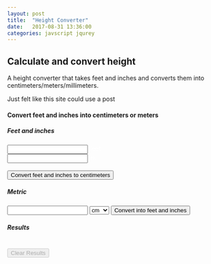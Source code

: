 ```yaml
---
layout: post
title:  "Height Converter"
date:   2017-08-31 13:36:00
categories: javscript jqurey
---
```

<style >
label {
  color: white;
  display: inline-block;
}
input.numbersOnly,
select.button {
  max-width: 250px;
  display: inline-block;
  vertical-align: middle;
}
</style>

## Calculate and convert height

A height converter that takes feet and inches and converts them into centimeters/meters/millimeters.

Just felt like this site could use a post

#### Convert feet and inches into centimeters or meters
  <div>
    <h5>Feet and inches</h5>
    <input id="heightFeet" type="text" class="numbersOnly" /><label for="heightFeet">&nbsp;feet&nbsp;&nbsp;</label>
    <span id="feetWarning" class="warning"></span><br>
    <input id="heightInches" type="text" class="numbersOnly" /><label for="heightInches">&nbsp;in.&nbsp;</label>
    <span id="inchWarning" class="warning"></span><br><br>
    <button type="button" class="button" id="convertFromImperial">Convert feet and inches to centimeters</button>
    <h5>Metric</h5>
    <input id="heightMetric" type="text" class="numbersOnly" />
    <select id="metricOption" class="button dropdown" >
						<option value="cm">cm</option>
						<option value="mm">mm</option>
						<option value="meters">m</option>
					</select>
    <span id="metricWarning" class="warning"></span>
    <button type="button" class="button" id="convertFromMetric">Convert into feet and inches</button>
  </div>
  <div>
    <h5>Results</h5>
    <p id="result"></p><br>
    <button type="button" class="button" id="clearHeight" disabled>Clear Results</button>
  </div>
<script>
  var _CM_PER_INCH = 2.54;
  var _IN_PER_FT = 12;

  /*
  	Convert feet and inches into centimeters
  */
  function convertToMetric(inches, foot) {
    // Parse user's height
    inches = parseFloat(inches);
    foot = parseFloat(foot);

    // Convert feet into inches
    var metricHeight = (foot * _IN_PER_FT) + inches;
    // Convert inches into cm
    metricHeight *= _CM_PER_INCH;

    return foot + ' ft ' + inches + ' = ' + metricHeight + 'cm<br>';

  }

  /*
  	Convert metric into feet and inches
  */
  function convertToImperial(metricHeight) {

    // Convert text into float
    metricHeight = parseFloat(metricHeight);
    // Find out the selected option of measurement
    var metricOption = $('#metricOption').val();

    var imperialHeight = metricHeight;

    // Convert to centimeters
    if (metricOption == 'mm')
      imperialHeight /= 10;

    if (metricOption == 'meters')
      imperialHeight *= 10;

    // Convert metric to inches
    var imperialHeight = imperialHeight / _CM_PER_INCH;

    // Divide into feet and inches
    var heightFt = Math.floor(imperialHeight / _IN_PER_FT);
    var heightIn = Math.floor(imperialHeight % _IN_PER_FT);

    return metricHeight + ' ' + metricOption + ' = ' + heightFt + ' foot ' + heightIn + ' inches' + '<br>';
  }
  /*
  	Restrict to enterying numbers only
  */
  $(".numbersOnly").keyup(function() {
    this.value = this.value.replace(/[^0-9\.]/g, '');
  });

  /*
  	Convert from feet and inches is clicked
  */
  $('#convertFromImperial').click(function() {
    var inches = parseFloat($('#heightInches').val());
    var foot = parseFloat($('#heightFeet').val());

    if (isNaN(foot)) {
      $('#feetWarning').text("Height must be a number");
    }
    if (Number.isNaN(inches)) {
      $('#inchWarning').text("Height must be a number");
    } else {
      $('#result').append(convertToMetric(inches, foot));
      $('#inchWarning').text("");
      $('#feetWarning').text("");
      $('#clearHeight').prop('disabled', false);
    }
  });

  /*
  	Convert to metric is clicked
  */
  $('#convertFromMetric').click(function() {
    var metricHeight = parseFloat($('#heightMetric').val());

    if (Number.isNaN(metricHeight)) {
      $('#metricWarning').text("Height must be a number");
    } else {
      $('#result').append(convertToImperial(metricHeight));
      $('#metricWarning').text("");
      $('#clearHeight').prop('disabled', false);
    }
  });

  /*
  	Remove the results of the user's converted heights
  */
  $('#clearHeight').click(function() {
    $('#result').text("");
    $('#clearHeight').prop('disabled', true);
  });
</script>
